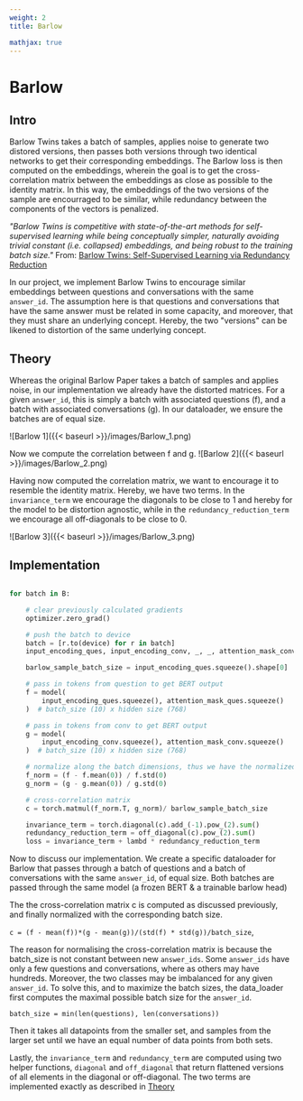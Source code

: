 ```yaml
---
weight: 2
title: Barlow

mathjax: true
---
```


# Barlow

## Intro
Barlow Twins takes a batch of samples, applies noise to generate two distored versions, then passes both versions through two identical networks to get their corresponding embeddings. The Barlow loss is then computed on the embeddings, wherein the goal is to get the cross-correlation matrix between the embeddings as close as possible to the identity matrix. In this way, the embeddings of the two versions of the sample are encourraged to be similar, while redundancy between the components of the vectors is penalized.

*"Barlow Twins is competitive with state-of-the-art methods for self-supervised learning while being conceptually simpler, naturally avoiding trivial constant (i.e. collapsed) embeddings, and being robust to the training batch size."* From: [Barlow Twins: Self-Supervised Learning via Redundancy Reduction](https://arxiv.org/pdf/2103.03230.pdf)

In our project, we implement Barlow Twins to encourage similar embeddings between questions and conversations with the same `answer_id`. The assumption here is that questions and conversations that have the same answer must be related in some capacity, and moreover, that they must share an underlying concept. Hereby, the two "versions" can be likened to distortion of the same underlying concept.

## Theory

Whereas the original Barlow Paper takes a batch of samples and applies noise, in our implementation we already have the distorted matrices. For a given `answer_id`, this is simply a batch with associated questions (f), and a batch with associated conversations (g). In our dataloader, we ensure the batches are of equal size. 

![Barlow 1]({{< baseurl >}}/images/Barlow_1.png)

Now we compute the correlation between f and g. 
![Barlow 2]({{< baseurl >}}/images/Barlow_2.png)

Having now computed the correlation matrix, we want to encourage it to resemble the identity matrix. Hereby, we have two terms. In the `invariance_term` we encourage the diagonals to be close to 1 and hereby for the model to be distortion agnostic, while in the `redundancy_reduction_term` we encourage all off-diagonals to be close to 0.


![Barlow 3]({{< baseurl >}}/images/Barlow_3.png)


## Implementation

```python

for batch in B:

    # clear previously calculated gradients
    optimizer.zero_grad()

    # push the batch to device
    batch = [r.to(device) for r in batch]
    input_encoding_ques, input_encoding_conv, _, _, attention_mask_conv, attention_mask_ques = batch

    barlow_sample_batch_size = input_encoding_ques.squeeze().shape[0]

    # pass in tokens from question to get BERT output
    f = model(
        input_encoding_ques.squeeze(), attention_mask_ques.squeeze()
    )  # batch_size (10) x hidden size (768)

    # pass in tokens from conv to get BERT output
    g = model(
        input_encoding_conv.squeeze(), attention_mask_conv.squeeze()
    )  # batch_size (10) x hidden size (768)

    # normalize along the batch dimensions, thus we have the normalized features across all batches
    f_norm = (f - f.mean(0)) / f.std(0)
    g_norm = (g - g.mean(0)) / g.std(0)

    # cross-correlation matrix
    c = torch.matmul(f_norm.T, g_norm)/ barlow_sample_batch_size

    invariance_term = torch.diagonal(c).add_(-1).pow_(2).sum()
    redundancy_reduction_term = off_diagonal(c).pow_(2).sum()
    loss = invariance_term + lambd * redundancy_reduction_term

```

Now to discuss our implementation. We create a specific dataloader for Barlow that passes through a batch of questions and a batch of conversations with the same `answer_id`, of equal size. Both batches are passed through the same model (a frozen BERT & a trainable barlow head)

The the cross-correlation matrix c is computed as discussed previously, and finally normalized with the corresponding batch size.

`c = (f - mean(f))*(g - mean(g))/(std(f) * std(g))/batch_size`, 

The reason for normalising the cross-correlation matrix is because the batch_size is not constant between new `answer_ids`. Some `answer_ids` have only a few questions and conversations, where as others may have hundreds. Moreover, the two classes may be imbalanced for any given `answer_id`. To solve this, and to maximize the batch sizes, the data_loader first computes the maximal possible batch size for the `answer_id`. 

`batch_size = min(len(questions), len(conversations))` 

Then it takes all datapoints from the smaller set, and samples from the larger set until we have an equal number of data points from both sets. 

Lastly, the `invariance_term` and `redundancy_term` are computed using two helper functions, `diagonal` and `off_diagonal` that return flattened versions of all elements in the diagonal or off-diagonal. The two terms are implemented exactly as described in [Theory](#theory)